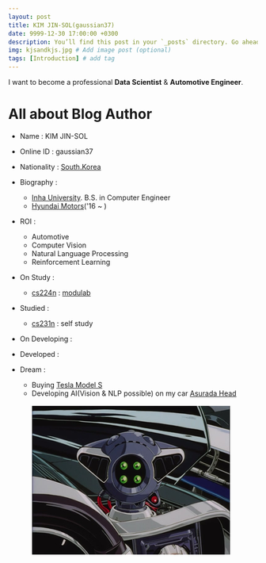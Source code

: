 ```yaml
---
layout: post
title: KIM JIN-SOL(gaussian37)
date: 9999-12-30 17:00:00 +0300
description: You’ll find this post in your `_posts` directory. Go ahead and edit it and re-build the site to see your changes. # Add post description (optional)
img: kjsandkjs.jpg # Add image post (optional)
tags: [Introduction] # add tag
---
```


I want to become a professional **Data Scientist** & **Automotive Engineer**.

# All about Blog Author

+ Name : KIM JIN-SOL

+ Online ID : gaussian37

+ Nationality : [South.Korea](https://en.wikipedia.org/wiki/South_Korea)

+ Biography :
    - [Inha University](http://www.inha.ac.kr/mbshome/mbs/eng/index.do). B.S. in Computer Engineer
    - [Hyundai Motors](https://www.hyundai.com/worldwide/en)('16 ~ )    

+ ROI :
    - Automotive    
    - Computer Vision
    - Natural Language Processing
    - Reinforcement Learning    
    
+ On Study :    
    - [cs224n](http://web.stanford.edu/class/cs224n/index.html) : [modulab](https://modu.event-us.kr/p/2441)
+ Studied : 
    - [cs231n](http://cs231n.stanford.edu/) : self study
    
+ On Developing :

+ Developed :

+ Dream : 
    - Buying [Tesla Model S](https://www.tesla.com/models)
    - Developing AI(Vision & NLP possible) on my car [Asurada Head](https://namu.wiki/w/%EB%89%B4%20%EC%95%84%EC%8A%A4%EB%9D%BC%EB%8B%A4)<br>  
      ![Asurada Head](../assets/img/asurada.jpg) 
      
    

